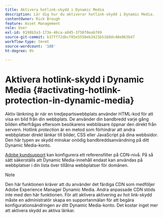 ```yaml
---
title: Aktivera hotlink-skydd i Dynamic Media
description: Lär dig hur du aktiverar hotlink-skydd i Dynamic Media.
contentOwner: Rick Brough
feature: Asset Management
role: User
exl-id: 0198b3a3-173e-46ca-a845-3f58f8eab769
source-git-commit: b37ff72dbcf85e5558eb3421b5168dc48e063b47
workflow-type: tm+mt
source-wordcount: '188'
ht-degree: 0%

---
```


# Aktivera hotlink-skydd i Dynamic Media {#activating-hotlink-protection-in-dynamic-media}

Aktiv länkning är när en tredjepartswebbplats använder HTML-kod för att visa en bild från din webbplats. De använder din bandbredd varje gång bilden efterfrågas eftersom besökarens webbläsare öppnar den direkt från servern. Hotlink *protection* är en metod som förhindrar att andra webbplatser direkt länkar till bilder, CSS eller JavaScript på dina webbsidor. Den här typen av skydd minskar onödig bandbreddsanvändning på ditt Dynamic Media-konto.

[Adobe kundsupport](https://experienceleague.adobe.com/?support-solution=Experience+Manager#home) kan konfigurera ett referensfilter på CDN-nivå. På så sätt säkerställs att Dynamic Media-innehåll endast kan användas på webbplatser i din lista över tillåtna webbplatser för domänen.

>[!NOTE]
>
>Den här funktionen kräver att du använder det färdiga CDN som medföljer Adobe Experience Manager Dynamic Media. Andra anpassade CDN stöds inte med den här funktionen. För att aktivera aktivering av hot link-skydd måste en administratör skapa en supportanmälan för att begära konfigurationsändringen av ditt Dynamic Media-konto. Det kostar inget mer att aktivera skydd av aktiva länkar.
